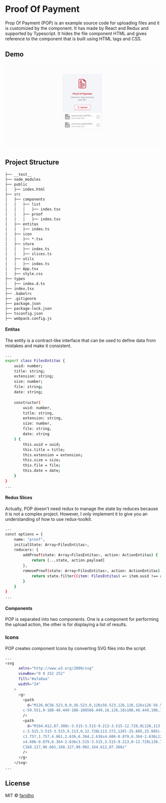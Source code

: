 # Proof Of Payment

Prop Of Payment (POP) is an example source code for uploading files and it is customized by the component. It has made by React and Redux and supported by Typescript. It hides the file component HTML and gives reference to the component that is built using HTML tags and CSS.

## Demo

![alt_text](ss/proof-of-payment.png)

## Project Structure

```
├── __test__
├── node_modules
├── public
│   ├── index.html
├── src
│   ├── components
│   │   ├── list
│   │   │   ├── index.tsx
│   │   ├── proof
│   │   │   ├── index.tsx
│   ├── entitas
│   │   ├── index.ts
│   ├── icon
│   │   ├── *.tsx
│   ├── store
│   │   ├── index.ts
│   │   ├── slices.ts
│   ├── utils
│   │   ├── index.ts
│   ├── App.tsx
│   ├── style.css
├── types
│   ├── index.d.ts
├── index.tsx
├── .babelrc
├── .gitignore
├── package.json
├── package-lock.json
├── tsconfig.json
├── webpack.config.js
```

#### Entitas

The entity is a contract-like interface that can be used to define data from mistakes and make it consistent.

```bash
...
export class FilesEntitas {
    uuid: number;
    title: string;
    extension: string;
    size: number;
    file: string;
    date: string;

    constructor(
        uuid: number,
        title: string,
        extension: string,
        size: number,
        file: string,
        date: string
    ) {
        this.uuid = uuid;
        this.title = title;
        this.extension = extension;
        this.size = size;
        this.file = file;
        this.date = date;
    }
}
...
```

#### Redux Slices

Actually, POP doesn't need redux to manage the state by reduces because it is not a complex project. However, I only implement it to give you an understanding of how to use redux-toolkit.

```bash
...
const options = {
    name: "proof",
    initialState: Array<FilesEntitas>,
    reducers: {
        addProof(state: Array<FilesEntitas>, action: ActionEntitas) {
            return [...state, action.payload]
        },
        removeProof(state: Array<FilesEntitas>, action: ActionEntitas) {
            return state.filter((item: FilesEntitas) => item.uuid !== action.payload.uuid)
        }
    }
}
...
```

#### Components

POP is separated into two components. One is a component for performing the upload action, the other is for displaying a list of results.

### Icons

POP creates component Icons by converting SVG files into the script.

```bash
...
<svg
      xmlns="http://www.w3.org/2000/svg"
      viewBox="0 0 252 252"
      fill="#a7a8aa"
      width="24"
    >
      <g>
        <path
          d="M126,0C56.523,0,0,56.523,0,126s56.523,126,126,126s126-56.523,126-126S195.477,0,126,0z M126,234
		c-59.551,0-108-48.449-108-108S66.449,18,126,18s108,48.449,108,108S185.551,234,126,234z"
        />
        <path
          d="M164.612,87.388c-3.515-3.515-9.213-3.515-12.728,0L126,113.272l-25.885-25.885c-3.515-3.515-9.213-3.515-12.728,0
		c-3.515,3.515-3.515,9.213,0,12.728L113.272,126l-25.885,25.885c-3.515,3.515-3.515,9.213,0,12.728
		c1.757,1.757,4.061,2.636,6.364,2.636s4.606-0.879,6.364-2.636L126,138.728l25.885,25.885c1.757,1.757,4.061,2.636,6.364,2.636
		s4.606-0.879,6.364-2.636c3.515-3.515,3.515-9.213,0-12.728L138.728,126l25.885-25.885
		C168.127,96.601,168.127,90.902,164.612,87.388z"
        />
      </g>
    </svg>
...
```

## License

MIT © [faridho](https://github.com/faridho)
